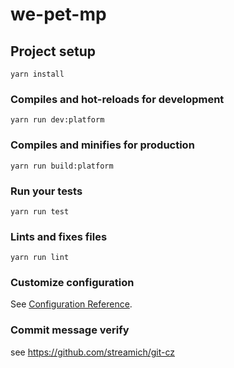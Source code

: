 # we-pet-mp

## Project setup
```
yarn install
```

### Compiles and hot-reloads for development
```
yarn run dev:platform
```

### Compiles and minifies for production
```
yarn run build:platform
```

### Run your tests
```
yarn run test
```

### Lints and fixes files
```
yarn run lint
```

### Customize configuration
See [Configuration Reference](https://cli.vuejs.org/config/).


### Commit message verify
see https://github.com/streamich/git-cz

